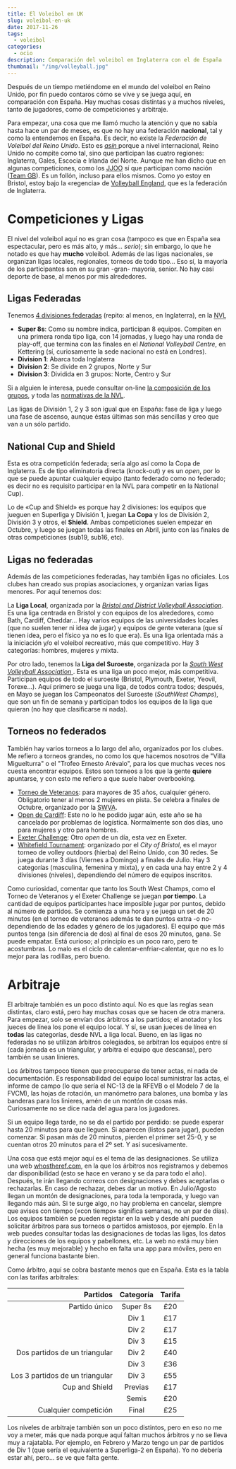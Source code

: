 ```yaml
---
title: El Voleibol en UK
slug: voleibol-en-uk
date: 2017-11-26
tags: 
  - voleibol
categories:
  - ocio
description: Comparación del voleibol en Inglaterra con el de España
thumbnail: "/img/volleyball.jpg"
---
```


Después de un tiempo metiéndome en el mundo del voleibol en Reino
Unido, por fin puedo contaros cómo se vive y se juega aquí, en
comparación con España. Hay muchas cosas distintas y a muchos niveles,
tanto de jugadores, como de competiciones y arbitraje.

Para empezar, una cosa que me llamó mucho la atención y que no sabía
hasta hace un par de meses, es que no hay una federación **nacional**,
tal y como la entendemos en España. Es decir, no existe la *Federación
de Voleibol del Reino Unido*. Esto
es [*asín* ](http://dle.rae.es/?id=40Vud2g) porque a nivel
internacional, Reino Unido no compite como tal, sino que participan
las cuatro regiones: Inglaterra, Gales, Escocia e Irlanda del
Norte. Aunque me han dicho que en algunas competiciones, como los
<acronym title="Juegos Olímpicos">JJOO</acronym> sí que participan
como nación ([Team GB][teamgb]). Es un follón, incluso para ellos
mismos. Como yo estoy en Bristol, estoy bajo la «regencia»
de [Volleyball England][ve], que es la federación de Inglaterra.

# Competiciones y Ligas

El nivel del voleibol aquí no es gran cosa (tampoco es que en España
sea espectacular, pero es más alto, y más… _serio_); sin embargo, lo
que he notado es que hay **mucho** voleibol. Además de las ligas
nacionales, se organizan ligas locales, regionales, torneos de todo
tipo… Eso sí, la mayoría de los participantes son en su gran -gran-
mayoría, senior. No hay casi deporte de base, al menos por mis
alrededores.

## Ligas Federadas

Tenemos [4 divisiones federadas][nvl] (repito: al menos, en Inglaterra), en
la <acronym title="National Volleyball League">NVL</acronym>

- **Super 8s**: Como su nombre indica, participan 8 equipos. Compiten
  en una primera ronda tipo liga, con 14 jornadas, y luego hay una
  ronda de play-off, que termina con las finales en el _National
  Volleyball Centre_, en Kettering (sí, curiosamente la sede nacional no está
  en Londres).
- **Division 1**: Abarca toda Inglaterra
- **Division 2**: Se divide en 2 grupos, Norte y Sur
- **Division 3**: Dividida en 3 grupos: Norte, Centro y Sur

Si a alguien le interesa, puede consultar on-line [la composición de
los grupos][grupos], y toda las [normativas de la NVL][normativas].

Las ligas de División 1, 2 y 3 son igual que en España: fase de liga y
luego una fase de ascenso, aunque éstas últimas son más sencillas y
creo que van a un sólo partido.

## National Cup and Shield

Esta es otra competición federada; sería algo así como la Copa de
Inglaterra. Es de tipo eliminatoria directa (knock-out) y es un
_open_, por lo que se puede apuntar cualquier equipo (tanto federado
como no federado; es decir no es requisito participar en la NVL para
competir en la National Cup).

Lo de «Cup and Shield» es porque hay 2 divisiones: los equipos que
jueguen en Superliga y División 1, juegan **La Copa** y los de
División 2, División 3 y otros, el **Shield**. Ambas competiciones
suelen empezar en Octubre, y luego se juegan todas las finales en
Abril, junto con las finales de otras competiciones (sub19, sub16, etc).

## Ligas no federadas

Además de las competiciones federadas, hay también ligas no oficiales.
Los clubes han creado sus propias asociaciones, y organizan varias
ligas menores. Por aquí tenemos dos:

La **Liga Local**, organizada por la [_Bristol and District Volleyball
Association_][badva]. Es una liga centrada en Bristol y con equipos de los
alrededores, como Bath, Cardiff, Cheddar… Hay varios equipos de las
universidades locales (que no suelen tener ni idea de jugar) y equipos
de gente veterana (que sí tienen idea, pero el físico ya no es lo que
era). Es una liga orientada más a la iniciación y/o el voleibol
recreativo, más que competitivo. Hay 3 categorías: hombres, mujeres y mixta.

Por otro lado, tenemos la **Liga del Suroeste**, organizada por la
[_South West Volleyball Association_ ][swva]. Esta es una liga un poco
mejor, más competitiva. Participan equipos de todo el suroeste
(Bristol, Plymouth, Exeter, Yeovil, Torexe…). Aquí primero se juega
una liga, de todos contra todos; después, en Mayo se juegan los
Campeonatos del Suroeste (_SouthWest Champs_), que son un fin de
semana y participan todos los equipos de la liga que quieran (no hay
que clasificarse ni nada).

## Torneos no federados

También hay varios torneos a lo largo del año, organizados por los
clubes. Me refiero a torneos grandes, no como los que hacemos nosotros
de "Villa Miguelturra" o el "Trofeo Ernesto Arévalo", para los que
muchas veces nos cuesta encontrar equipos. Estos son torneos a los que
la gente **quiere** apuntarse, y con esto me refiero a que suele haber
overbooking.

- [Torneo de Veteranos][veterans]: para mayores de 35 años, cualquier
  género. Obligatorio tener al menos 2 mujeres en pista. Se celebra a
  finales de Octubre, organizado por la <acronym title="South West
  Volleyball Association">SWVA</acronym>.
- [Open de Cardiff][cardiff-open]: Este no lo he podido jugar aún,
  este año se ha cancelado por problemas de logística. Normalmente son
  dos días, uno para mujeres y otro para hombres.
- [Exeter Challenge][exeter-challenge]: Otro _open_ de un día, esta
  vez en Exeter.
- [Whitefield Tournament][whitefield]: organizado por el _City of
  Bristol_, es el mayor torneo de volley outdoors (hierba) del Reino
  Unido, con 30 redes. Se juega durante 3 días (Viernes a Domingo) a
  finales de Julio. Hay 3 categorías (masculina, femenina y mixta), y
  en cada una hay entre 2 y 4 divisiones (niveles), dependiendo del
  número de equipos inscritos.

Como curiosidad, comentar que tanto los South West Champs, como el
Torneo de Veteranos y el Exeter Challenge se juegan **por tiempo**. La
cantidad de equipos participantes hace imposible jugar por puntos,
debido al número de partidos. Se comienza a una hora y se juega un set
de 20 minutos (en el torneo de veteranos además te dan puntos extra -o
no- dependiendo de las edades y género de los jugadores). El equipo
que más puntos tenga (sin diferencia de dos) al final de esos 20
minutos, gana. Se puede empatar. Está curioso; al principio es un poco
raro, pero te acostumbras. Lo malo es el ciclo de
calentar-enfriar-calentar, que no es lo mejor para las rodillas, pero
bueno.

# Arbitraje

El arbitraje también es un poco distinto aquí. No es que las reglas
sean distintas, claro está, pero hay muchas cosas que se hacen de otra
manera. Para empezar, solo se envían dos árbitros a los partidos; el
anotador y los jueces de línea los pone el equipo local. Y sí, se usan
jueces de línea en **todas** las categorías, desde NVL a liga
local. Bueno, en las ligas no federadas no se utilizan árbitros
colegiados, se arbitran los equipos entre sí (cada jornada es un
triangular, y arbitra el equipo que descansa), pero también se usan
linieres.

Los árbitros tampoco tienen que preocuparse de tener actas, ni nada de
documentación. Es responsabilidad del equipo local suministrar las
actas, el informe de campo (lo que sería el NC-13 de la RFEVB o el
Modelo 7 de la FVCM), las hojas de rotación, un manómetro para
balones, una bomba y las banderas para los linieres, amén de un montón
de cosas más. Curiosamente no se dice nada del agua para los
jugadores.

Si un equipo llega tarde, no se da el partido por perdido: se puede
esperar hasta 20 minutos para que lleguen. Si aparecen (listos para
jugar), pueden comenzar. Si pasan más de 20 minutos, pierden el primer
set 25-0, y se cuentan otros 20 minutos para el 2º set. Y así
sucesivamente.

Una cosa que está mejor aquí es el tema de las designaciones. Se
utiliza una web [whostheref.com](www.whostheref.com), en la que los
árbitros nos registramos y debemos dar disponibilidad (esto se hace en
verano y se da para todo el año). Después, te irán llegando correos
con designaciones y debes aceptarlas o rechazarlas. En caso de
rechazar, debes dar un motivo. En Julio/Agosto llegan un montón de
designaciones, para toda la temporada, y luego van llegando más
aún. Si te surge algo, no hay problema en cancelar, siempre que avises
con tiempo («con tiempo» significa semanas, no un par de días). Los
equipos también se pueden registar en la web y desde ahí pueden
solicitar árbitros para sus torneos o partidos amistosos, por
ejemplo. En la web puedes consultar todas las designaciones de todas
las ligas, los datos y direcciones de los equipos y pabellones,
etc. La web no está muy bien hecha (es muy mejorable) y hecho en falta
una app para móviles, pero en general funciona bastante bien.

Como árbitro, aquí se cobra bastante menos que en España. Esta es la
tabla con las tarifas arbitrales:

Partidos					  	| Categoría   | Tarifa
---: 						  	| :---: 	  | :---:
Partido único 				  	| Super 8s    | £20
 							  	| Div 1 	  | £17
 							  	| Div 2 	  | £17
 							  	| Div 3 	  | £15
Dos partidos de un triangular 	| Div 2 	  | £40
 							  	| Div 3 	  | £36
Los 3 partidos de un triangular | Div 3 	  | £55
Cup and Shield 				  	| Previas     | £17
 							  	| Semis 	  | £20
Cualquier competición 		  	| Final 	  | £25

Los niveles de arbitraje también son un poco distintos, pero en eso no
me voy a meter, más que nada porque aquí faltan muchos árbitros y no
se lleva muy a rajatabla. Por ejemplo, en Febrero y Marzo tengo un par
de partidos de Div 1 (que sería el equivalente a Superliga-2 en
España). Yo no debería estar ahí, pero… se ve que falta gente.

[badva]:	        http://badva.org.uk/
[cardiff-open]:     https://en-gb.facebook.com/cardiffopenvolleyball/
[exeter-challenge]: https://www.swva.org.uk/news/the-2017-exeter-challenge
[grupos]:	        http://www.volleyballengland.org/~media/docs/NVL%20League%20Structure%202017-18.pdf
[normativas]:       http://www.volleyballengland.org/competitions/national_volleyball_league/rules_and_information
[nvl]:		        http://www.volleyballengland.org/competitions/national_volleyball_league
[swva]:		        https://www.swva.org.uk
[teamgb]:	        https://en.wikipedia.org/wiki/Team_GB
[ve]:		        https://www.volleyballengland.org
[veterans]:         https://www.swva.org.uk/sw-vets-tournament
[whitefield]:       http://whitefield.cbvc.org.uk/
